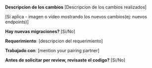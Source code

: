 **Descripcion de los cambios**
[Descripcion de los cambios realizados]

[Si aplica - imagen o video mostrando los nuevos cambios(ej: nuevos endpoints)]

**Hay nuevas migraciones?**
[Si/No]

**Requerimiento**: [descripcion del requerimiento]

**Trabajado con**: [mention your pairing partner]

**Antes de solicitar per review, revisaste el codigo?**
[Si/No]
